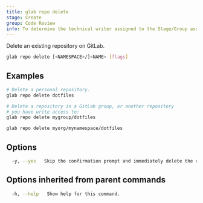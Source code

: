 ```yaml
---
title: glab repo delete
stage: Create
group: Code Review
info: To determine the technical writer assigned to the Stage/Group associated with this page, see https://about.gitlab.com/handbook/product/ux/technical-writing/#assignments
---
```


<!--
This documentation is auto generated by a script.
Please do not edit this file directly. Run `make gen-docs` instead.
-->

Delete an existing repository on GitLab.

```bash twoslash title="Terminal"
glab repo delete [<NAMESPACE>/]<NAME> [flags]
```

## Examples

```bash twoslash title="Terminal"
# Delete a personal repository.
glab repo delete dotfiles

# Delete a repository in a GitLab group, or another repository
# you have write access to:
glab repo delete mygroup/dotfiles

glab repo delete myorg/mynamespace/dotfiles
```

## Options

```bash twoslash title="Terminal"
  -y, --yes   Skip the confirmation prompt and immediately delete the repository.
```

## Options inherited from parent commands

```bash twoslash title="Terminal"
  -h, --help   Show help for this command.
```
